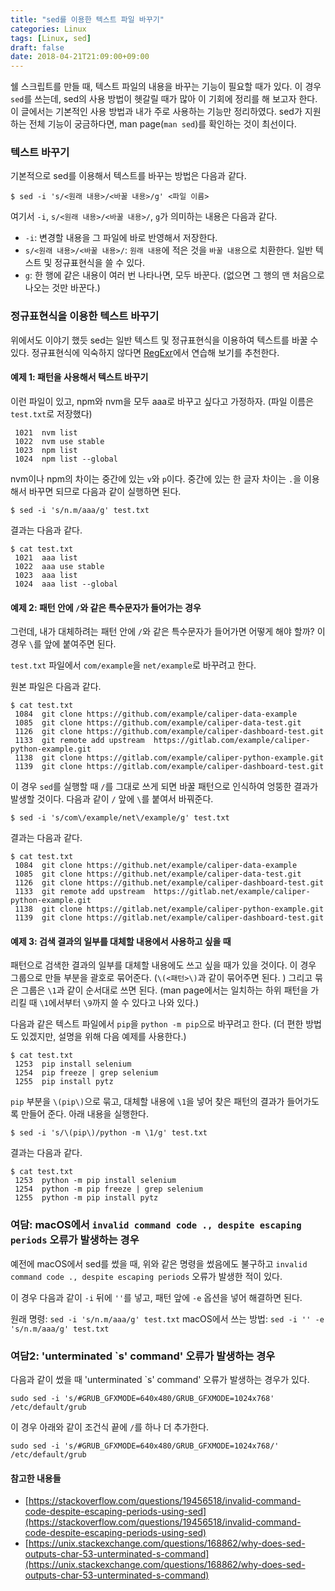 ```yaml
---
title: "sed를 이용한 텍스트 파일 바꾸기"
categories: Linux
tags: [Linux, sed]
draft: false
date: 2018-04-21T21:09:00+09:00
---
```


쉘 스크립트를 만들 때, 텍스트 파일의 내용을 바꾸는 기능이 필요할 때가 있다. 이 경우 `sed`를 쓰는데, sed의 사용 방법이 헷갈릴 때가 많아 이 기회에 정리를 해 보고자 한다. 이 글에서는 기본적인 사용 방법과 내가 주로 사용하는 기능만 정리하였다. sed가 지원하는 전체 기능이 궁금하다면, man page(`man sed`)를 확인하는 것이 최선이다. 

### 텍스트 바꾸기

기본적으로 sed를 이용해서 텍스트를 바꾸는 방법은 다음과 같다.

```
$ sed -i 's/<원래 내용>/<바꿀 내용>/g' <파일 이름>
```

여기서 `-i`, `s/<원래 내용>/<바꿀 내용>/`, `g`가 의미하는 내용은 다음과 같다.

* `-i`: 변경할 내용을 그 파일에 바로 반영해서 저장한다. 
* `s/<원래 내용>/<바꿀 내용>/`: `원래 내용`에 적은 것을 `바꿀 내용`으로 치환한다. 일반 텍스트 및 정규표현식을 쓸 수 있다. 
* `g`: 한 행에 같은 내용이 여러 번 나타나면, 모두 바꾼다. (없으면 그 행의 맨 처음으로 나오는 것만 바꾼다.)

### 정규표현식을 이용한 텍스트 바꾸기

위에서도 이야기 했듯 sed는 일반 텍스트 및 정규표현식을 이용하여 텍스트를 바꿀 수 있다. 정규표현식에 익숙하지 않다면 [RegExr](https://regexr.com/)에서 연습해 보기를 추천한다.

#### 예제 1: 패턴을 사용해서 텍스트 바꾸기

이런 파일이 있고, npm와 nvm을 모두 aaa로 바꾸고 싶다고 가정하자. (파일 이름은 `test.txt`로 저장했다)

```
 1021  nvm list
 1022  nvm use stable
 1023  npm list
 1024  npm list --global
```

nvm이나 npm의 차이는 중간에 있는 `v`와 `p`이다. 중간에 있는 한 글자 차이는 `.`을 이용해서 바꾸면 되므로 다음과 같이 실행하면 된다. 

```
$ sed -i 's/n.m/aaa/g' test.txt
```

결과는 다음과 같다.

```
$ cat test.txt
 1021  aaa list
 1022  aaa use stable
 1023  aaa list
 1024  aaa list --global
```

#### 예제 2: 패턴 안에 `/`와 같은 특수문자가 들어가는 경우

그런데, 내가 대체하려는 패턴 안에 `/`와 같은 특수문자가 들어가면 어떻게 해야 할까? 이 경우 `\`를 앞에 붙여주면 된다. 

`test.txt` 파일에서 `com/example`을 `net/example`로 바꾸려고 한다.

원본 파일은 다음과 같다. 

```
$ cat test.txt 
 1084  git clone https://github.com/example/caliper-data-example
 1085  git clone https://github.com/example/caliper-data-test.git
 1126  git clone https://github.com/example/caliper-dashboard-test.git
 1133  git remote add upstream  https://gitlab.com/example/caliper-python-example.git
 1138  git clone https://gitlab.com/example/caliper-python-example.git
 1139  git clone https://gitlab.com/example/caliper-dashboard-test.git
```

이 경우 `sed`를 실행할 때 `/`를 그대로 쓰게 되면 바꿀 패턴으로 인식하여 엉뚱한 결과가 발생할 것이다. 다음과 같이 `/` 앞에 `\`를 붙여서 바꿔준다.

```
$ sed -i 's/com\/example/net\/example/g' test.txt
```

결과는 다음과 같다. 

```
$ cat test.txt
 1084  git clone https://github.net/example/caliper-data-example
 1085  git clone https://github.net/example/caliper-data-test.git
 1126  git clone https://github.net/example/caliper-dashboard-test.git
 1133  git remote add upstream  https://gitlab.net/example/caliper-python-example.git
 1138  git clone https://gitlab.net/example/caliper-python-example.git
 1139  git clone https://gitlab.net/example/caliper-dashboard-test.git
```

#### 예제 3: 검색 결과의 일부를 대체할 내용에서 사용하고 싶을 때

패턴으로 검색한 결과의 일부를 대체할 내용에도 쓰고 싶을 때가 있을 것이다. 이 경우 그룹으로 만들 부분을 괄호로 묶어준다. (`\(<패턴>\)`과 같이 묶어주면 된다. ) 그리고 묶은 그룹은 `\1`과 같이 순서대로 쓰면 된다. (man page에서는 일치하는 하위 패턴을 가리킬 때 `\1`에서부터 `\9`까지 쓸 수 있다고 나와 있다.)

다음과 같은 텍스트 파일에서 `pip`을 `python -m pip`으로 바꾸려고 한다. (더 편한 방법도 있겠지만, 설명을 위해 다음 예제를 사용한다.)

```
$ cat test.txt
 1253  pip install selenium
 1254  pip freeze | grep selenium
 1255  pip install pytz
```

`pip` 부분을 `\(pip\)`으로 묶고, 대체할 내용에 `\1`을 넣어 찾은 패턴의 결과가 들어가도록 만들어 준다. 
아래 내용을 실행한다.

```
$ sed -i 's/\(pip\)/python -m \1/g' test.txt
```

결과는 다음과 같다.

```
$ cat test.txt
 1253  python -m pip install selenium
 1254  python -m pip freeze | grep selenium
 1255  python -m pip install pytz
```

### 여담: macOS에서 `invalid command code ., despite escaping periods` 오류가 발생하는 경우

예전에 macOS에서 sed를 썼을 때, 위와 같은 명령을 썼음에도 불구하고 `invalid command code ., despite escaping periods` 오류가 발생한 적이 있다. 

이 경우 다음과 같이 `-i` 뒤에 `''`를 넣고, 패턴 앞에 `-e` 옵션을 넣어 해결하면 된다. 

원래 명령: `sed -i 's/n.m/aaa/g' test.txt`
macOS에서 쓰는 방법: `sed -i '' -e 's/n.m/aaa/g' test.txt`

### 여담2: 'unterminated `s' command' 오류가 발생하는 경우

다음과 같이 썼을 때 'unterminated `s' command' 오류가 발생하는 경우가 있다.

```
sudo sed -i 's/#GRUB_GFXMODE=640x480/GRUB_GFXMODE=1024x768' /etc/default/grub
```

이 경우 아래와 같이 조건식 끝에 `/`를 하나 더 추가한다. 

```
sudo sed -i 's/#GRUB_GFXMODE=640x480/GRUB_GFXMODE=1024x768/' /etc/default/grub
```

#### 참고한 내용들

* [https://stackoverflow.com/questions/19456518/invalid-command-code-despite-escaping-periods-using-sed](https://stackoverflow.com/questions/19456518/invalid-command-code-despite-escaping-periods-using-sed)
* [https://unix.stackexchange.com/questions/168862/why-does-sed-outputs-char-53-unterminated-s-command](https://unix.stackexchange.com/questions/168862/why-does-sed-outputs-char-53-unterminated-s-command)